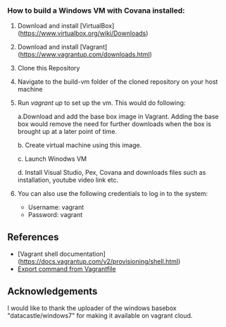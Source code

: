 ### How to build a Windows VM with Covana installed:

  1.  Download and install [VirtualBox] (https://www.virtualbox.org/wiki/Downloads)
  2.  Download and install [Vagrant] (https://www.vagrantup.com/downloads.html)
  3.  Clone this Repository
  4.  Navigate to the build-vm folder of the cloned repository on your host machine
  5.  Run *vagrant up* to set up the vm. This would do following:

        a.Download and add the base box image in Vagrant. Adding the base box would remove the need 
        for further downloads when the box is brought up at a later point of time.

        b. Create virtual machine using this image.

        c. Launch Winodws VM

        d. Install Visual Studio, Pex, Covana and downloads files such as installation, youtube video link etc.

  6.  You can also use the following credentials to log in to the system:
      *  Username: vagrant
      *  Password: vagrant

## References
  *  [Vagrant shell documentation] (https://docs.vagrantup.com/v2/provisioning/shell.html)
  *  [Export command from Vagrantfile](http://stackoverflow.com/questions/21753422/set-path-in-vagrant-machine)

## Acknowledgements
I would like to thank the uploader of the windows basebox "datacastle/windows7" for making it available on vagrant cloud.
